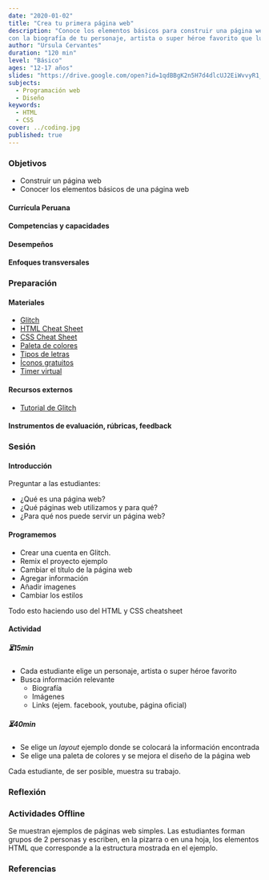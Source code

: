 ```yaml
---
date: "2020-01-02"
title: "Crea tu primera página web"
description: "Conoce los elementos básicos para construir una página web y crea una
con la biografía de tu personaje, artista o super héroe favorito que luego podrás compartir."
author: "Ursula Cervantes"
duration: "120 min"
level: "Básico"
ages: "12-17 años"
slides: "https://drive.google.com/open?id=1qdBBgK2n5H7d4dlcUJ2EiWvvyR1_D2eT"
subjects:
  - Programación web
  - Diseño
keywords:
  - HTML
  - CSS
cover: ../coding.jpg
published: true
---
```


### Objetivos

- Construir un página web
- Conocer los elementos básicos de una página web

#### Currícula Peruana

#### Competencias y capacidades

#### Desempeños

#### Enfoques transversales

### Preparación

#### Materiales

- [Glitch](https://glitch.com/)
- [HTML Cheat Sheet](https://drive.google.com/open?id=0Byilv0Mt72DXbUpldDlodG85dHc)
- [CSS Cheat Sheet](https://drive.google.com/open?id=0Byilv0Mt72DXenVUenNIMElwZk0)
- [Paleta de colores](www.coolors.co)
- [Tipos de letras](https://fonts.google.com)
- [Íconos gratuitos](www.flaticon.com)
- [Timer virtual](http://www.timer-tab.com/)

#### Recursos externos

- [Tutorial de Glitch](https://glitch.com/create)

#### Instrumentos de evaluación, rúbricas, feedback

### Sesión

#### Introducción

Preguntar a las estudiantes:

- ¿Qué es una página web?
- ¿Qué páginas web utilizamos y para qué?
- ¿Para qué nos puede servir un página web?

#### Programemos

- Crear una cuenta en Glitch.
- Remix el proyecto ejemplo
- Cambiar el título de la página web
- Agregar información
- Añadir imagenes
- Cambiar los estilos

<span class="purple-text">Todo esto haciendo uso del HTML y CSS cheatsheet</span>

#### Actividad

##### ⏳15min

- Cada estudiante elige un personaje, artista o super héroe favorito
- Busca información relevante
  - Biografía
  - Imágenes
  - Links (ejem. facebook, youtube, página oficial)

##### ⏳40min

- Se elige un _layout_ ejemplo donde se colocará la información encontrada
- Se elige una paleta de colores y se mejora el diseño de la página web

Cada estudiante, de ser posible, muestra su trabajo.

### Reflexión

### Actividades Offline

Se muestran ejemplos de páginas web simples. Las estudiantes forman grupos de 2
personas y escriben, en la pizarra o en una hoja, los elementos HTML que corresponde
a la estructura mostrada en el ejemplo.

### Referencias
